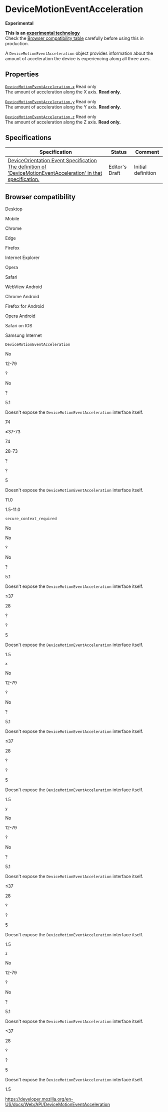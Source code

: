 # DeviceMotionEventAcceleration

**Experimental**

**This is an [experimental technology](https://developer.mozilla.org/en-US/docs/MDN/Guidelines/Conventions_definitions#experimental)**  
Check the [Browser compatibility table](#browser_compatibility) carefully before using this in production.

A `DeviceMotionEventAcceleration` object provides information about the amount of acceleration the device is experiencing along all three axes.

## Properties

[`DeviceMotionEventAcceleration.x`](devicemotioneventacceleration/x) <span class="badge inline readonly">Read only </span>  
The amount of acceleration along the X axis. **Read only.**

[`DeviceMotionEventAcceleration.y`](devicemotioneventacceleration/y) <span class="badge inline readonly">Read only </span>  
The amount of acceleration along the Y axis. **Read only.**

[`DeviceMotionEventAcceleration.z`](devicemotioneventacceleration/z) <span class="badge inline readonly">Read only </span>  
The amount of acceleration along the Z axis. **Read only.**

## Specifications

<table><thead><tr class="header"><th>Specification</th><th>Status</th><th>Comment</th></tr></thead><tbody><tr class="odd"><td><a href="https://w3c.github.io/deviceorientation/#devicemotioneventacceleration">DeviceOrientation Event Specification<br />
<span class="small">The definition of 'DeviceMotionEventAcceleration' in that specification.</span></a></td><td><span class="spec-ed">Editor's Draft</span></td><td>Initial definition</td></tr></tbody></table>

## Browser compatibility

Desktop

Mobile

Chrome

Edge

Firefox

Internet Explorer

Opera

Safari

WebView Android

Chrome Android

Firefox for Android

Opera Android

Safari on IOS

Samsung Internet

`DeviceMotionEventAcceleration`

No

12-79

?

No

?

5.1

Doesn't expose the `DeviceMotionEventAcceleration` interface itself.

74

≤37-73

74

28-73

?

?

5

Doesn't expose the `DeviceMotionEventAcceleration` interface itself.

11.0

1.5-11.0

`secure_context_required`

No

No

?

No

?

5.1

Doesn't expose the `DeviceMotionEventAcceleration` interface itself.

≤37

28

?

?

5

Doesn't expose the `DeviceMotionEventAcceleration` interface itself.

1.5

`x`

No

12-79

?

No

?

5.1

Doesn't expose the `DeviceMotionEventAcceleration` interface itself.

≤37

28

?

?

5

Doesn't expose the `DeviceMotionEventAcceleration` interface itself.

1.5

`y`

No

12-79

?

No

?

5.1

Doesn't expose the `DeviceMotionEventAcceleration` interface itself.

≤37

28

?

?

5

Doesn't expose the `DeviceMotionEventAcceleration` interface itself.

1.5

`z`

No

12-79

?

No

?

5.1

Doesn't expose the `DeviceMotionEventAcceleration` interface itself.

≤37

28

?

?

5

Doesn't expose the `DeviceMotionEventAcceleration` interface itself.

1.5

<a href="https://developer.mozilla.org/en-US/docs/Web/API/DeviceMotionEventAcceleration" class="_attribution-link">https://developer.mozilla.org/en-US/docs/Web/API/DeviceMotionEventAcceleration</a>
